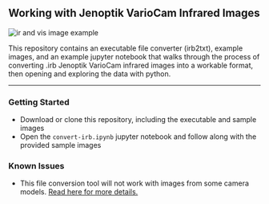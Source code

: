 ## Working with Jenoptik VarioCam Infrared Images

![ir and vis image example](https://raw.githubusercontent.com/spestana/ir-camera/master/ir-vis-example-AG082624.jpg)

This repository contains an executable file converter (irb2txt), example images, and an example jupyter notebook that walks through the process of converting .irb Jenoptik VarioCam infrared images into a workable format, then opening and exploring the data with python.

---

### Getting Started
 - Download or clone this repository, including the executable and sample images
 - Open the ```convert-irb.ipynb``` jupyter notebook and follow along with the provided sample images

### Known Issues
 - This file conversion tool will not work with images from some camera models. [Read here for more details.](https://github.com/spestana/ir-camera/issues/1)

